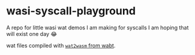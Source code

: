 # wasi-syscall-playground
A repo for little wasi wat demos I am making for syscalls I am hoping that will exist one day 😂

wat files compiled with [`wat2wasm` from wabt](https://github.com/WebAssembly/wabt).
